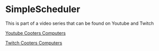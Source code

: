 # SimpleScheduler

This is part of a video series that can be found on Youtube and Twitch

[Youtube Cooters Computers](https://www.youtube.com/channel/UCrqcN81s96XXwXCNompDfjA)

[Twitch Cooters Computers](https://www.twitch.tv/cooterscomputers)
